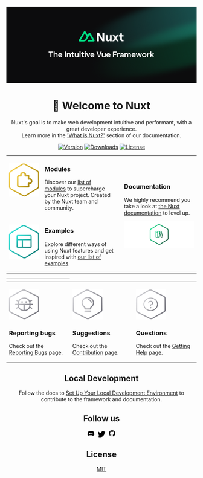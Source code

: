 <div align="center">

[![Nuxt banner](/assets/banner.png)](https://nuxt.com)

# 👋 Welcome to Nuxt


Nuxt's goal is to make web development intuitive and performant, with a great developer experience.<br>Learn more in the ['What is Nuxt?'](https://nuxt.com/docs/getting-started/introduction) section of our documentation.

</div>

 <p align="center">
  <a href="https://www.npmjs.com/package/nuxt/v/rc"><img src="https://img.shields.io/npm/v/nuxt/rc.svg?style=flat&colorA=002438&colorB=28CF8D" alt="Version"></a>
  <a href="https://www.npmjs.com/package/nuxt/v/rc"><img src="https://img.shields.io/npm/dm/nuxt.svg?style=flat&colorA=002438&colorB=28CF8D" alt="Downloads"></a>
  <a href="./LICENSE"><img src="https://img.shields.io/github/license/nuxt/framework.svg?style=flat&colorA=002438&colorB=28CF8D" alt="License"></a>
 </p>

<table>
<tbody>
<tr>
  <td width="80" align="center" valign="top">
    <br>
    <img src="/assets/modules.png">
  </td>
  <td valign="top">
    <h3>Modules</h3>
    <p>
      Discover our <a href="https://modules.nuxtjs.org/">list of modules</a> to supercharge your Nuxt project. Created by the Nuxt team and community.
    </p>
  </td>
  <td rowspan="2"></td>
  <td rowspan="2">
    <h3>Documentation</h3>
    <p>
      We highly recommend you take a look at <a href="https://nuxt.com">the Nuxt documentation</a> to level up.
    </p>
    <p>
      <img src="/assets/documentation.png">
    </p>
  </td>
</tr>
<tr>
  <td width="80" align="center" valign="top">
    <br>
    <img src="/assets/examples.png">
  </td>
  <td>
    <h3>Examples</h3>
    <p>
      Explore different ways of using Nuxt features and get inspired with <a href="https://v3.nuxtjs.org/examples/essentials/hello-world">our list of examples</a>.
    </p>
  </td>
</tr>
</tbody>
</table>

<table>
<thead>
<tr>
<th width="2000">
</th>
</tr>
</thead>
<tbody>
<tr>
  <td width="33%" valign="top">
    <br>
    <img src="/assets/reporting-bugs.png" height="80" width="80">
    <h3>Reporting bugs</h3>
    <p>
      Check out the <a href="https://v3.nuxtjs.org/community/reporting-bugs">Reporting Bugs</a> page.</p>
    </p>
  </td>
  <td width="33%" valign="top">
    <br>
    <img src="/assets/suggestions.png" height="80" width="80">
    <h3>Suggestions</h3>
    <p>
      Check out the <a href="https://v3.nuxtjs.org/community/contribution">Contribution</a> page.
    </p>
  </td>
  <td width="33%" valign="top">
    <br>
    <img src="/assets/questions.png" height="80" width="80">
    <h3>Questions</h3>
    <p>
      Check out the <a href="https://v3.nuxtjs.org/community/getting-help">Getting Help</a> page.
    </p>
  </td>
</tr>
</tbody>
</table>

<div align="center">

## Local Development

Follow the docs to [Set Up Your Local Development Environment](https://v3.nuxtjs.org/community/framework-contribution#set-up-your-local-development-environment) to contribute to the framework and documentation.

## Follow us

<p valign="center">
  <a href="https://discord.nuxtjs.org/"><img width="20px" src="/assets/discord.svg" alt="Discord"></a>&nbsp;&nbsp;<a href="https://twitter.com/nuxt_js"><img width="20px" src="/assets/twitter.svg" alt="Twitter"></a>&nbsp;&nbsp;<a href="https://github.com/nuxt"><img width="20px" src="/assets/github.svg" alt="GitHub"></a>
</p>

## License

[MIT](./LICENSE)

</div>
